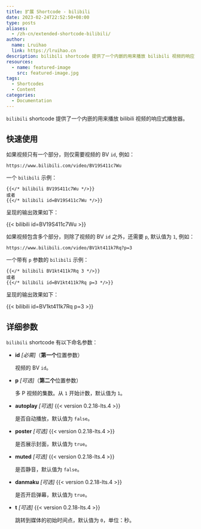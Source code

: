 ```yaml
---
title: 扩展 Shortcode - bilibili
date: 2023-02-24T22:52:50+08:00
type: posts
aliases:
  - /zh-cn/extended-shortcode-bilibili/
author:
  name: Lruihao
  link: https://lruihao.cn
description: bilibili shortcode 提供了一个内嵌的用来播放 bilibili 视频的响应式播放器。
resources:
  - name: featured-image
    src: featured-image.jpg
tags:
  - Shortcodes
  - Content
categories:
  - Documentation
---
```


`bilibili` shortcode 提供了一个内嵌的用来播放 bilibili 视频的响应式播放器。

<!--more-->

## 快速使用

如果视频只有一个部分，则仅需要视频的 BV `id`, 例如：

```code
https://www.bilibili.com/video/BV19S411c7Wu
```

一个 `bilibili` 示例：

```go-html-template
{{</* bilibili BV19S411c7Wu */>}}
或者
{{</* bilibili id=BV19S411c7Wu */>}}
```

呈现的输出效果如下：

{{< bilibili id=BV19S411c7Wu >}}

如果视频包含多个部分，则除了视频的 BV `id` 之外，还需要 `p`, 默认值为 `1`, 例如：

```code
https://www.bilibili.com/video/BV1kt411k7Rq?p=3
```

一个带有 `p` 参数的 `bilibili` 示例：

```go-html-template
{{</* bilibili BV1kt411k7Rq 3 */>}}
或者
{{</* bilibili id=BV1kt411k7Rq p=3 */>}}
```

呈现的输出效果如下：

{{< bilibili id=BV1kt411k7Rq p=3 >}}

## 详细参数

`bilibili` shortcode 有以下命名参数：

- **id** _[必需]_（**第一个**位置参数）

    视频的 BV `id`。

- **p** _[可选]_（**第二个**位置参数）

    多 P 视频的集数。从 `1` 开始计数，默认值为 `1`。

- **autoplay** _[可选]_ {{< version 0.2.18-lts.4 >}}

    是否自动播放，默认值为 `false`。

- **poster** _[可选]_ {{< version 0.2.18-lts.4 >}}

    是否展示封面，默认值为 `true`。

- **muted** _[可选]_ {{< version 0.2.18-lts.4 >}}

    是否静音，默认值为 `false`。

- **danmaku** _[可选]_ {{< version 0.2.18-lts.4 >}}

    是否开启弹幕，默认值为 `true`。

- **t** _[可选]_ {{< version 0.2.18-lts.4 >}}

    跳转到媒体的初始时间点，默认值为 `0`，单位：秒。

